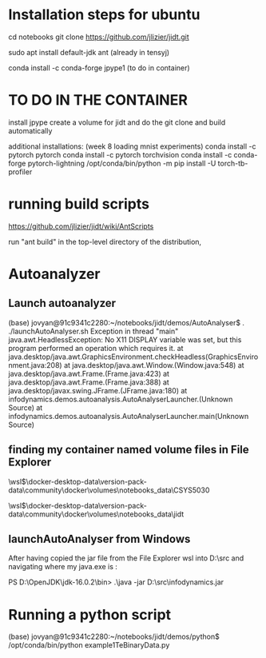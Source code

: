  # Installation steps for ubuntu

 cd notebooks
 git clone https://github.com/jlizier/jidt.git

 sudo apt install default-jdk ant (already in tensyj)

 conda install -c conda-forge jpype1 (to do in container)

 # TO DO IN THE CONTAINER

 install jpype 
 create a volume for jidt and do the git clone and build automatically

 additional installations:
 (week 8 loading mnist experiments)
 conda install -c pytorch pytorch
 conda install -c pytorch torchvision
 conda install -c conda-forge pytorch-lightning
 /opt/conda/bin/python -m pip install -U torch-tb-profiler


 # running build scripts

 https://github.com/jlizier/jidt/wiki/AntScripts

 run "ant build" in the top-level directory of the distribution,


 # Autoanalyzer


 ## Launch autoanalyzer

 (base) jovyan@91c9341c2280:~/notebooks/jidt/demos/AutoAnalyser$ . ./launchAutoAnalyser.sh
Exception in thread "main" java.awt.HeadlessException: 
No X11 DISPLAY variable was set, but this program performed an operation which requires it.
        at java.desktop/java.awt.GraphicsEnvironment.checkHeadless(GraphicsEnvironment.java:208)
        at java.desktop/java.awt.Window.<init>(Window.java:548)
        at java.desktop/java.awt.Frame.<init>(Frame.java:423)
        at java.desktop/java.awt.Frame.<init>(Frame.java:388)
        at java.desktop/javax.swing.JFrame.<init>(JFrame.java:180)
        at infodynamics.demos.autoanalysis.AutoAnalyserLauncher.<init>(Unknown Source)
        at infodynamics.demos.autoanalysis.AutoAnalyserLauncher.main(Unknown Source)

## finding my container named volume files in File Explorer

\\wsl$\docker-desktop-data\version-pack-data\community\docker\volumes\notebooks\_data\CSYS5030

\\wsl$\docker-desktop-data\version-pack-data\community\docker\volumes\notebooks\_data\jidt

## launchAutoAnalyser from Windows 

After having copied the jar file from the File Explorer wsl into D:\src and navigating where my java.exe is : 

PS D:\OpenJDK\jdk-16.0.2\bin> .\java -jar D:\src\infodynamics.jar

# Running a python script

(base) jovyan@91c9341c2280:~/notebooks/jidt/demos/python$ /opt/conda/bin/python example1TeBinaryData.py
